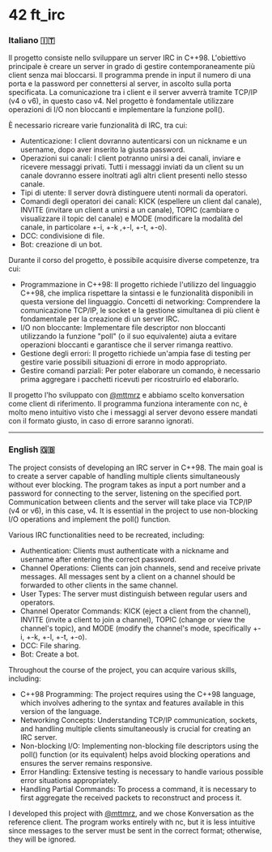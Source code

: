 # 42 ft_irc


<h3> Italiano 🇮🇹</h3>

Il progetto consiste nello sviluppare un server IRC in C++98. L'obiettivo principale è creare un server in grado di gestire contemporaneamente più client senza mai bloccarsi. Il programma prende in input il numero di una porta e la password per connettersi al server, in ascolto sulla porta specificata. La comunicazione tra i client e il server avverrà tramite TCP/IP (v4 o v6), in questo caso v4. Nel progetto è fondamentale utilizzare operazioni di I/O non bloccanti e implementare la funzione poll().

È necessario ricreare varie funzionalità di IRC, tra cui:

- Autenticazione: I client dovranno autenticarsi con un nickname e un username, dopo aver inserito la giusta password.
- Operazioni sui canali: I client potranno unirsi a dei canali, inviare e ricevere messaggi privati. Tutti i messaggi inviati da un client su un canale dovranno essere inoltrati agli altri client presenti nello stesso canale.
- Tipi di utente: Il server dovrà distinguere utenti normali da operatori.
- Comandi degli operatori dei canali: KICK (espellere un client dal canale), INVITE (invitare un client a unirsi a un canale), TOPIC (cambiare o visualizzare il topic del canale) e MODE (modificare la modalità del canale, in particolare +-i, +-k ,+-l, +-t, +-o).
- DCC: condivisione di file.
- Bot: creazione di un bot.

Durante il corso del progetto, è possibile acquisire diverse competenze, tra cui:

- Programmazione in C++98: Il progetto richiede l'utilizzo del linguaggio C++98, che implica rispettare la sintassi e le funzionalità disponibili in questa versione del linguaggio.    Concetti di networking: Comprendere la comunicazione TCP/IP, le socket e la gestione simultanea di più client è fondamentale per la creazione di un server IRC.
- I/O non bloccante: Implementare file descriptor non bloccanti utilizzando la funzione "poll" (o il suo equivalente) aiuta a evitare operazioni bloccanti e garantisce che il server rimanga reattivo.
- Gestione degli errori: Il progetto richiede un'ampia fase di testing per gestire varie possibili situazioni di errore in modo appropriato.
- Gestire comandi parziali: Per poter elaborare un comando, è necessario prima aggregare i pacchetti ricevuti per ricostruirlo ed elaborarlo.

Il progetto l'ho sviluppato con [@mttmrz](https://github.com/mttmrz) e abbiamo scelto konversation come client di riferimento. Il programma funziona interamente con nc, è molto meno intuitivo visto che i messaggi al server devono essere mandati con il formato giusto, in caso di errore saranno ignorati.

-------------------

<h3> English 🇬🇧</h3>

The project consists of developing an IRC server in C++98. The main goal is to create a server capable of handling multiple clients simultaneously without ever blocking. The program takes as input a port number and a password for connecting to the server, listening on the specified port. Communication between clients and the server will take place via TCP/IP (v4 or v6), in this case, v4. It is essential in the project to use non-blocking I/O operations and implement the poll() function.

Various IRC functionalities need to be recreated, including:

- Authentication: Clients must authenticate with a nickname and username after entering the correct password.
- Channel Operations: Clients can join channels, send and receive private messages. All messages sent by a client on a channel should be forwarded to other clients in the same channel.
- User Types: The server must distinguish between regular users and operators.
- Channel Operator Commands: KICK (eject a client from the channel), INVITE (invite a client to join a channel), TOPIC (change or view the channel's topic), and MODE (modify the channel's mode, specifically +-i, +-k, +-l, +-t, +-o).
- DCC: File sharing.
- Bot: Create a bot.

Throughout the course of the project, you can acquire various skills, including:

- C++98 Programming: The project requires using the C++98 language, which involves adhering to the syntax and features available in this version of the language.
- Networking Concepts: Understanding TCP/IP communication, sockets, and handling multiple clients simultaneously is crucial for creating an IRC server.
- Non-blocking I/O: Implementing non-blocking file descriptors using the poll() function (or its equivalent) helps avoid blocking operations and ensures the server remains responsive.
- Error Handling: Extensive testing is necessary to handle various possible error situations appropriately.
- Handling Partial Commands: To process a command, it is necessary to first aggregate the received packets to reconstruct and process it.

I developed this project with [@mttmrz](https://github.com/mttmrz), and we chose Konversation as the reference client. The program works entirely with nc, but it is less intuitive since messages to the server must be sent in the correct format; otherwise, they will be ignored.

